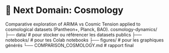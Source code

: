 # 🌌 Next Domain: Cosmology
Comparative exploration of ARIMA vs Cosmic Tension applied to cosmological datasets (Pantheon+, Planck, BAO).
cosmology-dynamics/
    ├── data/          # pour stocker ou référencer les datasets publics
    ├── notebooks/     # pour tes Colab notebooks
    ├── figures/       # pour les graphiques générés
    └── COMPARISON_COSMOLOGY.md  # rapport final
